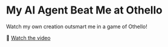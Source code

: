 # My AI Agent Beat Me at Othello

Watch my own creation outsmart me in a game of Othello!

🎥 [Watch the video](https://youtu.be/PBp9z7kHRoQ)
